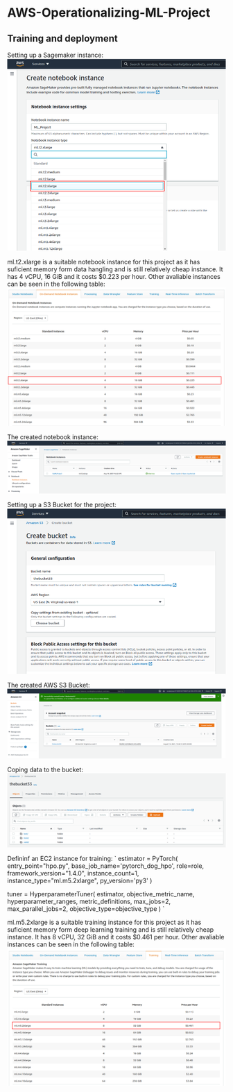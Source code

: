 # AWS-Operationalizing-ML-Project


## Training and deployment

Setting up a Sagemaker instance:
![Alt text](images/1.png)

ml.t2.xlarge is a suitable notebook instance for this project as it has suficient memory form data hangling and is still relatively cheap instance. It has 4 vCPU, 16 GiB and it costs $0.223 per hour. Other avaliable instances can be seen in the following table:
![Alt text](images/2.2.png)

The created notebook instance:
![Alt text](images/2.3.png)

Setting up a S3 Bucket for the project:
![Alt text](images/3.png)

The created AWS S3 Bucket:
![Alt text](images/4.png)

Coping data to the bucket:
![Alt text](images/5.png)

Defininf an EC2 instance for training:
`
estimator = PyTorch(
    entry_point="hpo.py",
    base_job_name='pytorch_dog_hpo',
    role=role,
    framework_version="1.4.0",
    instance_count=1,
    instance_type="ml.m5.2xlarge",
    py_version='py3'
)

tuner = HyperparameterTuner(
    estimator,
    objective_metric_name,
    hyperparameter_ranges,
    metric_definitions,
    max_jobs=2,
    max_parallel_jobs=2,
    objective_type=objective_type
)
`

ml.m5.2xlarge is a suitable training instance for this project as it has suficient memory form deep learning training and is still relatively cheap instance. It has 8 vCPU, 32 GiB and it costs $0.461 per hour. Other avaliable instances can be seen in the following table:
![Alt text](images/7.png)
